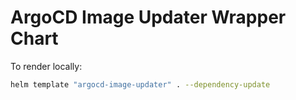 # ArgoCD Image Updater Wrapper Chart

To render locally:

```bash
helm template "argocd-image-updater" . --dependency-update
```
